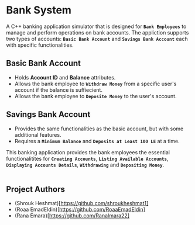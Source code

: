 # Bank System
A C++ banking application simulator that is designed for **`Bank Employees`** to manage and perform operations on bank accounts. The appliction supports two types of accounts: **`Basic Bank Account`** and **`Savings Bank Account`** each with specific functionalities.

## Basic Bank Account
* Holds **Account ID** and **Balance** attributes.
* Allows the bank employee to **`Withdraw Money`** from a specific user's account if the balance is suffiecient.
* Allows the bank employee to **`Deposite Money`** to the user's account.

## Savings Bank Account
* Provides the same functionalities as the basic account, but with some additional features.
* Requires a **`Minimum Balance`** and **`Deposits at Least 100 LE`** at a time.

This banking application provides the bank employees the essential functionalitites for **`Creating Accounts`**, **`Listing Available Accounts`**, **`Displaying Accounts Details`**, **`Withdrawing`** and **`Depositing Money`**.
<br>
<br>

## Project Authors
* (Shrouk Heshmat)[https://github.com/shroukheshmat1]
* (Roaa EmadEldin)[https://github.com/RoaaEmadEldin]
* (Rana Emara)[https://github.com/RanaImara22]
